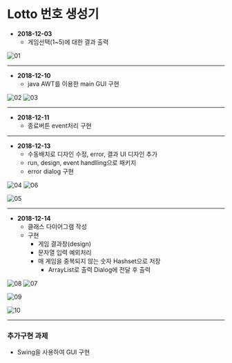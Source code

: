 # Lotto 번호 생성기

* **2018-12-03**
  * 게임선택(1~5)에 대한 결과 출력

![01](https://github.com/younggeun0/younggeun0.github.io/blob/master/_posts/img/toyProjects/lotto01.PNG?raw=true)

---

* **2018-12-10**
  * java AWT를 이용한 main GUI 구현
  
![02](https://github.com/younggeun0/younggeun0.github.io/blob/master/_posts/img/toyProjects/lotto02.png?raw=true) ![03](https://github.com/younggeun0/younggeun0.github.io/blob/master/_posts/img/toyProjects/lotto03.png?raw=true)

---

* **2018-12-11**
  * 종료버튼 event처리 구현

---

* **2018-12-13**
  * 수동배치로 디자인 수정, error, 결과 UI 디자인 추가
  * run, design, event handlling으로 패키지 
  * error dialog 구현
  
![04](https://github.com/younggeun0/younggeun0.github.io/blob/master/_posts/img/toyProjects/lotto04.png?raw=true) ![06](https://github.com/younggeun0/younggeun0.github.io/blob/master/_posts/img/toyProjects/lotto06.png?raw=true)

![05](https://github.com/younggeun0/younggeun0.github.io/blob/master/_posts/img/toyProjects/lotto05.png?raw=true)


---

* **2018-12-14**
  * 클래스 다이어그램 작성
  * 구현
    * 게임 결과창(design)
    * 문자열 입력 예외처리
    * 매 게임을 중복되지 않는 숫자 Hashset으로 저장
      * ArrayList로 출력 Dialog에 전달 후 출력
  


![08](https://github.com/younggeun0/younggeun0.github.io/blob/master/_posts/img/toyProjects/lotto08.png?raw=true) ![07](https://github.com/younggeun0/younggeun0.github.io/blob/master/_posts/img/toyProjects/lotto07.png?raw=true)

![09](https://github.com/younggeun0/younggeun0.github.io/blob/master/_posts/img/toyProjects/lotto09.png?raw=true)

![10](https://github.com/younggeun0/younggeun0.github.io/blob/master/_posts/img/toyProjects/lotto10.png?raw=true)


---

### 추가구현 과제

* Swing을 사용하여 GUI 구현


